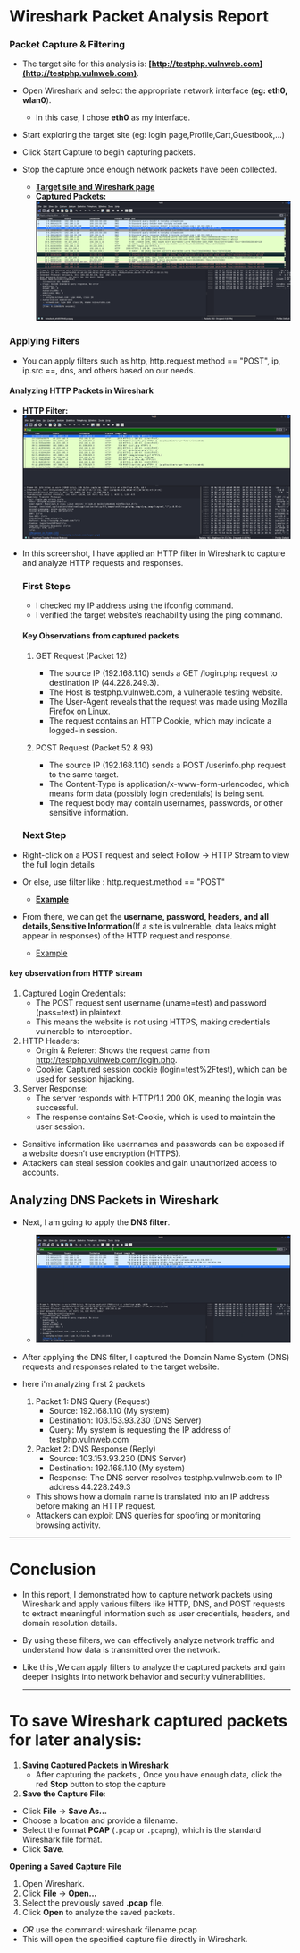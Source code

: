 #  Wireshark Packet Analysis Report

### Packet Capture & Filtering

- The target site for this analysis is: **[http://testphp.vulnweb.com](http://testphp.vulnweb.com)**.  
- Open Wireshark and select the appropriate network interface (**eg: eth0, wlan0**).
  - In this case, I chose **eth0** as my interface.
- Start exploring the target site (eg: login page,Profile,Cart,Guestbook,...)
- Click Start Capture to begin capturing packets.
- Stop the capture once enough network packets have been collected.
  
  - [**Target site and Wireshark page**](https://github.com/deepthiii33/futureintern_projects/blob/main/task3/Images/target_wireshark.png)
   - **Captured Packets:**![](https://github.com/deepthiii33/futureintern_projects/blob/main/task3/Images/captured_traffic.png)

###   Applying Filters

- You can apply filters such as http, http.request.method == "POST", ip, ip.src ==, dns, and others based on our needs.

#### Analyzing HTTP Packets in Wireshark

   - **HTTP Filter:** ![](https://github.com/deepthiii33/futureintern_projects/blob/main/task3/Images/http_filter.png)
- In this screenshot, I have applied an HTTP filter in Wireshark to capture and analyze HTTP requests and responses.

  ### First Steps
  - I checked my IP address using the ifconfig command.
  - I verified the target website’s reachability using the ping command.
    
  #### Key Observations from captured packets
     1. GET Request (Packet 12)
        - The source IP (192.168.1.10) sends a GET /login.php request to destination IP (44.228.249.3).
        - The Host is testphp.vulnweb.com, a vulnerable testing website.
        - The User-Agent reveals that the request was made using Mozilla Firefox on Linux.
        - The request contains an HTTP Cookie, which may indicate a logged-in session.

   2. POST Request (Packet 52 & 93)
      - The source IP (192.168.1.10) sends a POST /userinfo.php request to the same target.
      - The Content-Type is application/x-www-form-urlencoded, which means form data (possibly login credentials) is being sent.
      - The request body may contain usernames, passwords, or other sensitive information.


  ### Next Step
-  Right-click on a POST request and select Follow → HTTP Stream to view the full login details
- Or else, use  filter like : http.request.method == "POST"
    - [**Example**](https://github.com/deepthiii33/futureintern_projects/blob/main/task3/Images/req_method_post.png)

- From there, we can get the **username, password, headers, and all details,Sensitive Information**(If a site is vulnerable, data leaks might appear in responses) of the HTTP request and response.
   - [Example](https://github.com/deepthiii33/futureintern_projects/blob/main/task3/Images/http_stream.png)
 
#### key observation from HTTP stream
  1. Captured Login Credentials:
      - The POST request sent username (uname=test) and password (pass=test) in plaintext.
      - This means the website is not using HTTPS, making credentials vulnerable to interception.
   2. HTTP Headers:
      - Origin & Referer: Shows the request came from http://testphp.vulnweb.com/login.php.
      - Cookie: Captured session cookie (login=test%2Ftest), which can be used for session hijacking.
   3. Server Response:
      - The server responds with HTTP/1.1 200 OK, meaning the login was successful.
      - The response contains Set-Cookie, which is used to maintain the user session.

 * Sensitive information like usernames and passwords can be exposed if a website doesn’t use encryption (HTTPS).
 * Attackers can steal session cookies and gain unauthorized access to accounts.


## Analyzing DNS Packets in Wireshark
- Next, I am going to apply the **DNS filter**.
   - ![](https://github.com/deepthiii33/futureintern_projects/blob/main/task3/Images/DNS_filter.png)
- After applying the DNS filter, I captured the Domain Name System (DNS) requests and responses related to the target website.
- here i'm analyzing first 2 packets
   1. Packet 1: DNS Query (Request)
      - Source: 192.168.1.10 (My system)
      - Destination: 103.153.93.230 (DNS Server)
      - Query: My system is requesting the IP address of testphp.vulnweb.com
   2. Packet 2: DNS Response (Reply)
      - Source: 103.153.93.230 (DNS Server)
      - Destination: 192.168.1.10 (My system)
      - Response: The DNS server resolves testphp.vulnweb.com to IP address 44.228.249.3

  * This shows how a domain name is translated into an IP address before making an HTTP request.
  * Attackers can exploit DNS queries for spoofing or monitoring browsing activity.

 -------

# Conclusion

- In this report, I demonstrated how to capture network packets using Wireshark and apply various filters like HTTP, DNS, and POST requests 
    to extract meaningful information such as user credentials, headers, and domain resolution details.
-  By using these filters, we can effectively analyze network traffic and understand how data is transmitted over the network.
- Like this ,We can apply filters to analyze the captured packets and gain deeper insights into network behavior and security 
   vulnerabilities.


  ---------

# To save Wireshark captured packets for later analysis:

 1. **Saving Captured Packets in Wireshark** 
    - After capturing the packets , Once you have enough data, click the red **Stop** button to stop the capture
 2. **Save the Capture File**:  
   - Click **File** → **Save As...**  
   - Choose a location and provide a filename.  
   - Select the format **PCAP** (`.pcap` or `.pcapng`), which is the standard Wireshark file format.  
   - Click **Save**.  

 **Opening a Saved Capture File**  
1. Open Wireshark.  
2. Click **File** → **Open...**  
3. Select the previously saved **.pcap** file.  
4. Click **Open** to analyze the saved packets.  

- *OR* use the command:  wireshark filename.pcap
- This will open the specified capture file directly in Wireshark.











 





























     


 
      


       













  











